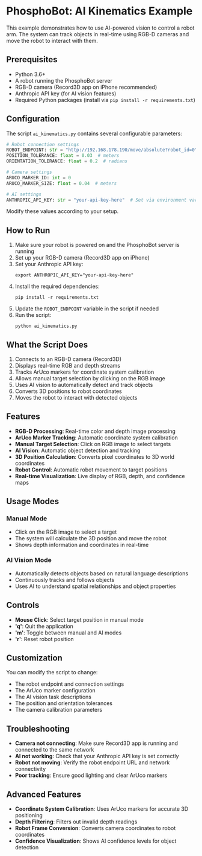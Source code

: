 # PhosphoBot: AI Kinematics Example

This example demonstrates how to use AI-powered vision to control a robot arm. The system can track objects in real-time using RGB-D cameras and move the robot to interact with them.

## Prerequisites

- Python 3.6+
- A robot running the PhosphoBot server
- RGB-D camera (Record3D app on iPhone recommended)
- Anthropic API key (for AI vision features)
- Required Python packages (install via `pip install -r requirements.txt`)

## Configuration

The script `ai_kinematics.py` contains several configurable parameters:

```python
# Robot connection settings
ROBOT_ENDPOINT: str = "http://192.168.178.190/move/absolute?robot_id=0"
POSITION_TOLERANCE: float = 0.03  # meters
ORIENTATION_TOLERANCE: float = 0.2  # radians

# Camera settings
ARUCO_MARKER_ID: int = 0
ARUCO_MARKER_SIZE: float = 0.04  # meters

# AI settings
ANTHROPIC_API_KEY: str = "your-api-key-here"  # Set via environment variable
```

Modify these values according to your setup.

## How to Run

1. Make sure your robot is powered on and the PhosphoBot server is running
2. Set up your RGB-D camera (Record3D app on iPhone)
3. Set your Anthropic API key:
   ```
   export ANTHROPIC_API_KEY="your-api-key-here"
   ```
4. Install the required dependencies:
   ```
   pip install -r requirements.txt
   ```
5. Update the `ROBOT_ENDPOINT` variable in the script if needed
6. Run the script:
   ```
   python ai_kinematics.py
   ```

## What the Script Does

1. Connects to an RGB-D camera (Record3D)
2. Displays real-time RGB and depth streams
3. Tracks ArUco markers for coordinate system calibration
4. Allows manual target selection by clicking on the RGB image
5. Uses AI vision to automatically detect and track objects
6. Converts 3D positions to robot coordinates
7. Moves the robot to interact with detected objects

## Features

- **RGB-D Processing**: Real-time color and depth image processing
- **ArUco Marker Tracking**: Automatic coordinate system calibration
- **Manual Target Selection**: Click on RGB image to select targets
- **AI Vision**: Automatic object detection and tracking
- **3D Position Calculation**: Converts pixel coordinates to 3D world coordinates
- **Robot Control**: Automatic robot movement to target positions
- **Real-time Visualization**: Live display of RGB, depth, and confidence maps

## Usage Modes

### Manual Mode
- Click on the RGB image to select a target
- The system will calculate the 3D position and move the robot
- Shows depth information and coordinates in real-time

### AI Vision Mode
- Automatically detects objects based on natural language descriptions
- Continuously tracks and follows objects
- Uses AI to understand spatial relationships and object properties

## Controls

- **Mouse Click**: Select target position in manual mode
- **'q'**: Quit the application
- **'m'**: Toggle between manual and AI modes
- **'r'**: Reset robot position

## Customization

You can modify the script to change:

- The robot endpoint and connection settings
- The ArUco marker configuration
- The AI vision task descriptions
- The position and orientation tolerances
- The camera calibration parameters

## Troubleshooting

- **Camera not connecting**: Make sure Record3D app is running and connected to the same network
- **AI not working**: Check that your Anthropic API key is set correctly
- **Robot not moving**: Verify the robot endpoint URL and network connectivity
- **Poor tracking**: Ensure good lighting and clear ArUco markers

## Advanced Features

- **Coordinate System Calibration**: Uses ArUco markers for accurate 3D positioning
- **Depth Filtering**: Filters out invalid depth readings
- **Robot Frame Conversion**: Converts camera coordinates to robot coordinates
- **Confidence Visualization**: Shows AI confidence levels for object detection 